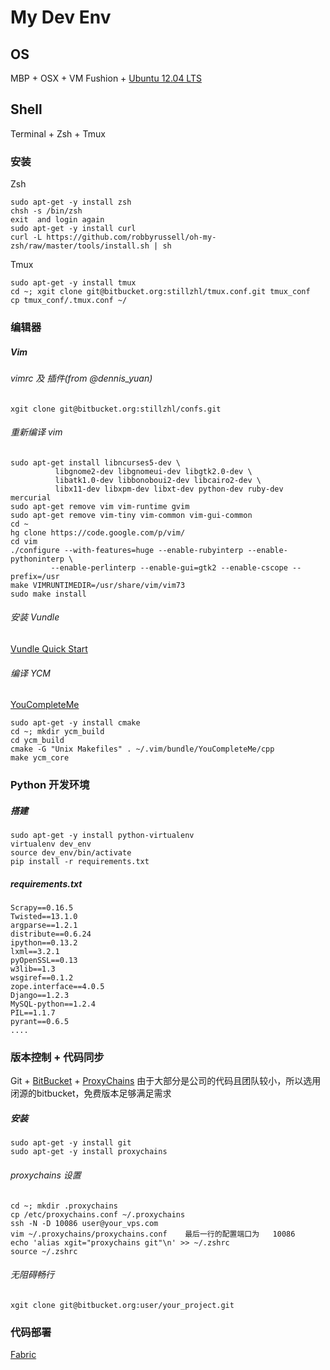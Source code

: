 # My Dev Env
## OS
MBP + OSX + VM Fushion + [Ubuntu 12.04 LTS](http://releases.ubuntu.com/precise/)
## Shell
Terminal + Zsh + Tmux
### 安装
Zsh

    sudo apt-get -y install zsh
    chsh -s /bin/zsh
    exit  and login again
    sudo apt-get -y install curl
    curl -L https://github.com/robbyrussell/oh-my-zsh/raw/master/tools/install.sh | sh
    

Tmux

    sudo apt-get -y install tmux
    cd ~; xgit clone git@bitbucket.org:stillzhl/tmux.conf.git tmux_conf
    cp tmux_conf/.tmux.conf ~/

### 编辑器
##### Vim 
###### vimrc 及 插件(from @dennis_yuan)
    xgit clone git@bitbucket.org:stillzhl/confs.git

###### 重新编译 vim
    sudo apt-get install libncurses5-dev \
              libgnome2-dev libgnomeui-dev libgtk2.0-dev \
              libatk1.0-dev libbonoboui2-dev libcairo2-dev \
              libx11-dev libxpm-dev libxt-dev python-dev ruby-dev mercurial
    sudo apt-get remove vim vim-runtime gvim
    sudo apt-get remove vim-tiny vim-common vim-gui-common
    cd ~
    hg clone https://code.google.com/p/vim/
    cd vim
    ./configure --with-features=huge --enable-rubyinterp --enable-pythoninterp \
             --enable-perlinterp --enable-gui=gtk2 --enable-cscope --prefix=/usr
    make VIMRUNTIMEDIR=/usr/share/vim/vim73
    sudo make install
######  安装 Vundle
[Vundle Quick Start](https://github.com/gmarik/vundle#quick-start)

###### 编译 YCM
[YouCompleteMe](https://github.com/Valloric/YouCompleteMe)

    sudo apt-get -y install cmake
    cd ~; mkdir ycm_build
    cd ycm_build
    cmake -G "Unix Makefiles" . ~/.vim/bundle/YouCompleteMe/cpp
    make ycm_core

### Python 开发环境
##### 搭建
    sudo apt-get -y install python-virtualenv
    virtualenv dev_env
    source dev_env/bin/activate
    pip install -r requirements.txt
##### requirements.txt
    Scrapy==0.16.5
    Twisted==13.1.0
    argparse==1.2.1
    distribute==0.6.24
    ipython==0.13.2
    lxml==3.2.1
    pyOpenSSL==0.13
    w3lib==1.3
    wsgiref==0.1.2
    zope.interface==4.0.5
    Django==1.2.3                                                             
    MySQL-python==1.2.4                                                         
    PIL==1.1.7                                                                                              
    pyrant==0.6.5
    ....

### 版本控制 + 代码同步
Git + [BitBucket](https://bitbucket.org) + [ProxyChains](http://manpages.ubuntu.com/manpages/lucid/man1/proxychains.1.html)
由于大部分是公司的代码且团队较小，所以选用闭源的bitbucket，免费版本足够满足需求
##### 安装
    sudo apt-get -y install git
    sudo apt-get -y install proxychains
###### proxychains 设置
    cd ~; mkdir .proxychains
    cp /etc/proxychains.conf ~/.proxychains
    ssh -N -D 10086 user@your_vps.com
    vim ~/.proxychains/proxychains.conf    最后一行的配置端口为   10086    
    echo 'alias xgit="proxychains git"\n' >> ~/.zshrc
    source ~/.zshrc
###### 无阻碍畅行
    xgit clone git@bitbucket.org:user/your_project.git

### 代码部署
[Fabric](http://docs.fabfile.org/en/1.6/)
